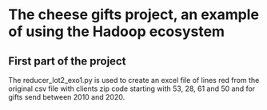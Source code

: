 # The cheese gifts project, an example of using the Hadoop ecosystem

## First part of the project
The reducer_lot2_exo1.py is used to create an excel file of lines red from the original csv file with clients zip code starting with 53, 28, 61 and 50 and for gifts send between 2010 and 2020.